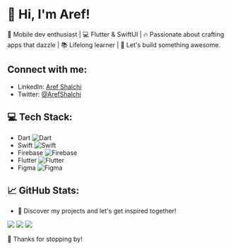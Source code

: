# 👋 Hi, I'm Aref!
🚀 Mobile dev enthusiast | 💻 Flutter & SwiftUI | 🔥 Passionate about crafting apps that dazzle | 📚 Lifelong learner | 🌟 Let's build something awesome.

## Connect with me:
- LinkedIn: [Aref Shalchi](https://linkedin.com/in/aref-shalchi-955690210)
- Twitter: [@ArefShalchi](https://twitter.com/ArefShalchi)

## 💻 Tech Stack:
- Dart ![Dart](https://img.shields.io/badge/dart-%230175C2.svg?style=for-the-badge&logo=dart&logoColor=white)
- Swift ![Swift](https://img.shields.io/badge/swift-F54A2A?style=for-the-badge&logo=swift&logoColor=white)
- Firebase ![Firebase](https://img.shields.io/badge/firebase-%23039BE5.svg?style=for-the-badge&logo=firebase)
- Flutter ![Flutter](https://img.shields.io/badge/Flutter-%2302569B.svg?style=for-the-badge&logo=Flutter&logoColor=white)
- Figma ![Figma](https://img.shields.io/badge/figma-%23F24E1E.svg?style=for-the-badge&logo=figma&logoColor=white)

## 📈 GitHub Stats:
- 🌟 Discover my projects and let's get inspired together!

![](https://github-readme-stats.vercel.app/api?username=arefshal&hide_border=true&theme=dark)
![](https://github-readme-streak-stats.herokuapp.com/?user=arefshal&theme=dark)
![](https://github-readme-stats.vercel.app/api/top-langs/?username=arefshal&layout=compact&theme=dark)

👀 Thanks for stopping by!
